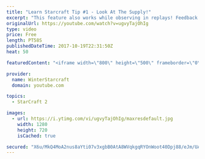 ```yaml
---
title: "Learn Starcraft Tip #1 - Look At The Supply!"
excerpt: "This feature also works while observing in replays! Feedback and tip suggestions are appreciated :)"
originalUrl: https://youtube.com/watch?v=ugvyTajOhIg
type: video
price: Free
length: PT58S
publishedDateTime: 2017-10-19T22:31:50Z
heat: 50

featuredContent: "<iframe width=\"800\" height=\"500\" frameborder=\"0\" src=\"https://www.youtube.com/embed/ugvyTajOhIg\" allow=\"accelerometer; autoplay; encrypted-media; gyroscope; picture-in-picture\" allowfullscreen></iframe>"

provider:
  name: WinterStarcraft
  domain: youtube.com

topics:
  - StarCraft 2

images:
  - url: https://i.ytimg.com/vi/ugvyTajOhIg/maxresdefault.jpg
    width: 1280
    height: 720
    isCached: true

secured: "X6u/MkQ4MoA2nus8aYti07v3xgbB0AtA8WVqkgqRYOnWoot40Dpj88/eJm/UA6kx5pIgAUgxGmT3g3hK1wGTLavIP7Laxd1S6wRx3M+nFh4cZV2Ohh+qwrNjaO3G2etQX0m6pKtZvGG2ud8aqEYBLzWZE624IOR1aAgHBLWyOXj23SPxi6xCaOWayOE2t+73lmPusxgSA1Zhsg2iKY/yhaF+lrJNIXonZAIwye4YRIAyM4FQxou91C1vyviVoxWPrrkN19JwFradQ1HwJfYKQUlAibsZOgr2fId0TdaJYbuI7XHnVFOhGnmejkVmfWTfEm2aHY4mGdlqYHqZQHJ+WAtqpE1ej3i7zFwKikCW7HfPiYDuX8ew+cymO4W19okmJKIToxAPeYyKsOamSzmXLgDsfpBTLzwbmYfI+34wclQ=;dhf+U32phcBTsi1EdaKumA=="
---
```


